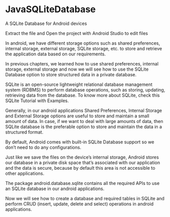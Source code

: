 # JavaSQLiteDatabase
A SQLite Database for Android devices

Extract the file and Open the project with Android Studio to edit files

In android, we have different storage options such as shared preferences, internal storage, external storage, SQLite storage, etc. to store and retrieve the application data based on our requirements.

 

In previous chapters, we learned how to use shared preferences, internal storage, external storage and now we will see how to use the SQLite Database option to store structured data in a private database.

 

SQLite is an open-source lightweight relational database management system (RDBMS) to perform database operations, such as storing, updating, retrieving data from the database. To know more about SQLite, check this SQLite Tutorial with Examples.

 

Generally, in our android applications Shared Preferences, Internal Storage and External Storage options are useful to store and maintain a small amount of data. In case, if we want to deal with large amounts of data, then SQLite database is the preferable option to store and maintain the data in a structured format.

 

By default, Android comes with built-in SQLite Database support so we don’t need to do any configurations.

 

Just like we save the files on the device’s internal storage, Android stores our database in a private disk space that’s associated with our application and the data is secure, because by default this area is not accessible to other applications.

 

The package android.database.sqlite contains all the required APIs to use an SQLite database in our android applications.

 

Now we will see how to create a database and required tables in SQLite and perform CRUD (insert, update, delete and select) operations in android applications.
